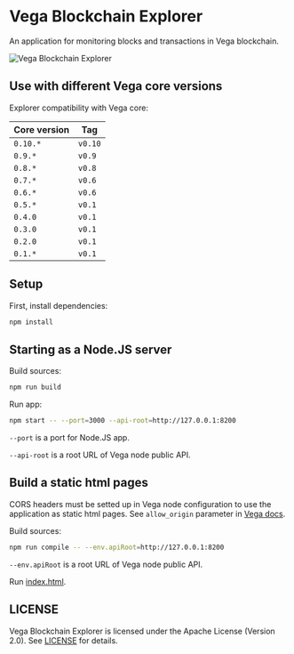 # Vega Blockchain Explorer

An application for monitoring blocks and transactions in Vega blockchain.

![Vega Blockchain Explorer](Screenshot.png)

## Use with different Vega core versions

Explorer compatibility with Vega core:

| Core version | Tag |
|---|---|
| `0.10.*` | `v0.10` |
| `0.9.*` | `v0.9` |
| `0.8.*` | `v0.8` |
| `0.7.*` | `v0.6` |
| `0.6.*` | `v0.6` |
| `0.5.*` | `v0.1` |
| `0.4.0` | `v0.1` |
| `0.3.0` | `v0.1` |
| `0.2.0` | `v0.1` |
| `0.1.*` | `v0.1` |

## Setup

First, install dependencies:

```sh
npm install
```

## Starting as a Node.JS server

Build sources:

```sh
npm run build
```

Run app:

```sh
npm start -- --port=3000 --api-root=http://127.0.0.1:8200
```

`--port` is a port for Node.JS app.

`--api-root` is a root URL of Vega node public API.

## Build a static html pages

CORS headers must be setted up in Vega node configuration to use the application as static html pages.
See `allow_origin` parameter in [Vega docs](https://Vega.com/doc/architecture/configuration/#api).

Build sources:

```sh
npm run compile -- --env.apiRoot=http://127.0.0.1:8200
```

`--env.apiRoot` is a root URL of Vega node public API.

Run [index.html](index.html).

## LICENSE

Vega Blockchain Explorer is licensed under the Apache License (Version 2.0).
See [LICENSE](https://github.com/Vega/blockchain-explorer/blob/master/LICENSE) for details.
